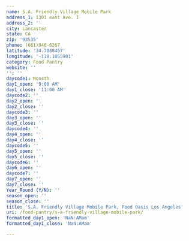 ```yaml
---
name: S.A. Friendly Village Mobile Park
address_1: 1301 east Ave. I
address_2: ''
city: Lancaster
state: CA
zip: '93535'
phone: (661)946-6267
latitude: '34.7088457'
longitude: '-118.1055901'
category: Food Pantry
website: ''
'': ''
daycode1: Mon4th
day1_open: '9:00 AM'
day1_close: '11:00 AM'
daycode2: ''
day2_open: ''
day2_close: ''
daycode3: ''
day3_open: ''
day3_close: ''
daycode4: ''
day4_open: ''
day4_close: ''
daycode5: ''
day5_open: ''
day5_close: ''
daycode6: ''
day6_open: ''
daycode7: ''
day7_open: ''
day7_close: ''
Year_Round (Y/N): ''
season_open: ''
season_close: ''
title: 'S.A. Friendly Village Mobile Park, Food Oasis Los Angeles'
uri: /food-pantry/s-a-friendly-village-mobile-park/
formatted_day1_open: 'NaN:AMam'
formatted_day1_close: 'NaN:AMam'

---
```

